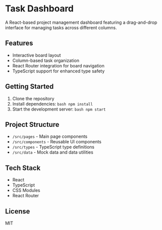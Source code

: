  # Task Dashboard

  A React-based project management dashboard featuring a drag-and-drop interface for managing tasks across different columns.

  ## Features

  - Interactive board layout
  - Column-based task organization
  - React Router integration for board navigation
  - TypeScript support for enhanced type safety

  ## Getting Started

  1. Clone the repository
  2. Install dependencies:
    ```bash
    npm install
    ```
  3. Start the development server:
    ```bash
    npm start
    ```

  ## Project Structure

  - `/src/pages` - Main page components
  - `/src/components` - Reusable UI components
  - `/src/types` - TypeScript type definitions
  - `/src/data` - Mock data and data utilities

  ## Tech Stack

  - React
  - TypeScript
  - CSS Modules
  - React Router

  ## License

  MIT
